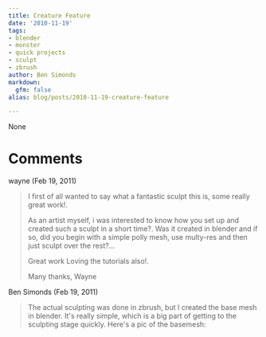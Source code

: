 ```yaml
---
title: Creature Feature
date: '2010-11-19'
tags:
- blender
- monster
- quick projects
- sculpt
- zbrush
author: Ben Simonds
markdown:
  gfm: false
alias: blog/posts/2010-11-19-creature-feature

---
```


None




# Comments


wayne (Feb 19, 2011)
> I first of all wanted to say what a fantastic sculpt this is, some really great work!.
> 
> As an artist myself, i was interested to know how you set up and created such a sculpt in a short time?.
> Was it created in blender and if so, did you begin with a simple polly mesh, use multy-res and then just sculpt over the rest?...
> 
> Great work
> Loving the tutorials also!.
> 
> Many thanks,
> Wayne

Ben Simonds (Feb 19, 2011)
> The actual sculpting was done in zbrush, but I created the base mesh in blender. It's really simple, which is a big part of getting to the sculpting stage quickly. Here's a pic of the basemesh:
> <img src="http://img6.imageshack.us/img6/1849/quadarm1.jpg" alt="" />
